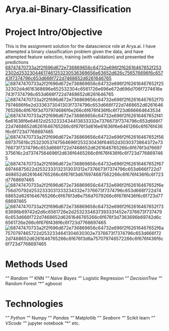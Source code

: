# Arya.ai-Binary-Classification
# Project Intro/Objective
This is the assignment solution for the datascience role at Arya.ai. I have attempted a binary classification problem given the data, and have attempted feature selection, training (with validation) and presented the predictions
[68747470733a2f2f696d672e736869656c64732e696f2f62616467652f2532302d25323044617461253230536369656e63652d626c756576696f6c65743f7374796c653d666f722d7468652d6261646765](https://user-images.githubusercontent.com/90651409/159995317-cf12ff74-a9df-4fa1-86cf-07f582f4d29a.svg)![68747470733a2f2f696d672e736869656c64732e696f2f62616467652f2532302d4d616368696e652532304c6561726e696e672d696d706f7274616e743f7374796c653d666f722d7468652d6261646765](https://user-images.githubusercontent.com/90651409/159995349-76103402-ba54-4a6d-b32c-2599b7a2b13e.svg)![68747470733a2f2f696d672e736869656c64732e696f2f62616467652f707974686f6e2d3336373041303f7374796c653d666f722d7468652d6261646765266c6f676f3d707974686f6e266c6f676f436f6c6f723d666664643534](https://user-images.githubusercontent.com/90651409/159995368-ce5f9f60-b6df-4e94-bb40-0edc8b3a293d.svg)![68747470733a2f2f696d672e736869656c64732e696f2f62616467652f416e61636f6e64612d2532333434413833332e7376673f7374796c653d666f722d7468652d6261646765266c6f676f3d616e61636f6e6461266c6f676f436f6c6f723d7768697465](https://user-images.githubusercontent.com/90651409/159995385-9f652a0f-1c14-4a3f-9419-0f2f0e47b111.svg)![68747470733a2f2f696d672e736869656c64732e696f2f62616467652f56697375616c25323053747564696f253230436f64652d3030373864372e7376673f7374796c653d666f722d7468652d6261646765266c6f676f3d76697375616c2d73747564696f2d636f6465266c6f676f436f6c6f723d7768697465](https://user-images.githubusercontent.com/90651409/159995405-cfc4aa66-59d4-45d1-9667-a4391c7f850e.svg)![68747470733a2f2f696d672e736869656c64732e696f2f62616467652f6769746875622d2532333132313031312e7376673f7374796c653d666f722d7468652d6261646765266c6f676f3d676974687562266c6f676f436f6c6f723d7768697465](https://user-images.githubusercontent.com/90651409/159995435-67da3168-897d-4405-99c6-6badcc545368.svg)
![68747470733a2f2f696d672e736869656c64732e696f2f62616467652f6e756d70792d2532333031333234332e7376673f7374796c653d666f722d7468652d6261646765266c6f676f3d6e756d7079266c6f676f436f6c6f723d7768697465](https://user-images.githubusercontent.com/90651409/159995453-525c88e5-47d8-422b-bc66-fdf5ef7dafaf.svg)![68747470733a2f2f696d672e736869656c64732e696f2f62616467652f7363696b69742d2d6c6561726e2d2532334637393331452e7376673f7374796c653d666f722d7468652d6261646765266c6f676f3d7363696b69742d6c6561726e266c6f676f436f6c6f723d7768697465](https://user-images.githubusercontent.com/90651409/159995493-69c8d22b-2aa6-4493-a711-d709663f2b88.svg)
![68747470733a2f2f696d672e736869656c64732e696f2f62616467652f6a7570797465722d2532334641304630302e7376673f7374796c653d666f722d7468652d6261646765266c6f676f3d6a757079746572266c6f676f436f6c6f723d7768697465](https://user-images.githubusercontent.com/90651409/159995520-7572ceeb-8081-4703-b510-35e807a69a7f.svg)
# Methods Used
“*” Random
“*” KNN
“*” Naive Bayes
“*” Logistic Regression
“*” DecisionTree
“*” Random Forest
“*” xgboost
# Technologies
“*” Python
“*” Numpy
“*” Pandas
“*” Matplotlib
“*” Seaborn
“*” Scikit learn
“*” VScode
“*” jupyter notebook
“*” etc.
